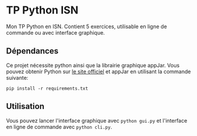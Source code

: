 # TP Python ISN
Mon TP Python en ISN. Contient 5 exercices, utilisable en ligne de commande ou avec interface graphique.

## Dépendances
Ce projet nécessite python ainsi que la librairie graphique appJar. Vous pouvez
obtenir Python sur [le site officiel](https://www.python.org/downloads/) et
appJar en utilisant la commande suivante:
```
pip install -r requirements.txt
```

## Utilisation
Vous pouvez lancer l'interface graphique avec `python gui.py` et l'interface en
 ligne de commande avec `python cli.py`.
